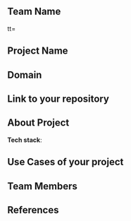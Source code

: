 ## Team Name 
tt=
## Project Name


## Domain



## Link to your repository


## About Project








**Tech stack**:

 

## Use Cases of your project


## Team Members


## References
